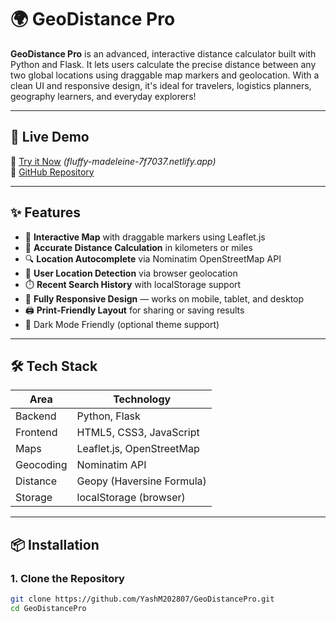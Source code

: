 # 🌍 GeoDistance Pro

**GeoDistance Pro** is an advanced, interactive distance calculator built with Python and Flask. It lets users calculate the precise distance between any two global locations using draggable map markers and geolocation. With a clean UI and responsive design, it's ideal for travelers, logistics planners, geography learners, and everyday explorers!

---

## 🚀 Live Demo

🔗 [Try it Now](#) *(fluffy-madeleine-7f7037.netlify.app)*  
🔗 [GitHub Repository](https://github.com/YashM202807/GeoDistancePro)

---

## ✨ Features

- 📍 **Interactive Map** with draggable markers using Leaflet.js
- 📏 **Accurate Distance Calculation** in kilometers or miles
- 🔍 **Location Autocomplete** via Nominatim OpenStreetMap API
- 🧭 **User Location Detection** via browser geolocation
- ⏱️ **Recent Search History** with localStorage support
- 📱 **Fully Responsive Design** — works on mobile, tablet, and desktop
- 🖨️ **Print-Friendly Layout** for sharing or saving results
- 🌙 Dark Mode Friendly (optional theme support)

---

## 🛠️ Tech Stack

| Area        | Technology             |
|-------------|------------------------|
| Backend     | Python, Flask          |
| Frontend    | HTML5, CSS3, JavaScript|
| Maps        | Leaflet.js, OpenStreetMap |
| Geocoding   | Nominatim API          |
| Distance    | Geopy (Haversine Formula) |
| Storage     | localStorage (browser) |

---

## 📦 Installation

### 1. Clone the Repository

```bash
git clone https://github.com/YashM202807/GeoDistancePro.git
cd GeoDistancePro
